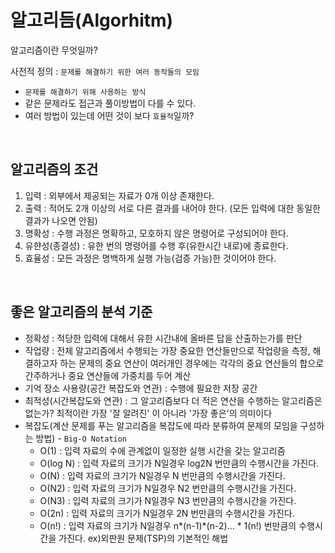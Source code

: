 # 알고리듬(Algorhitm)

알고리즘이란 무엇일까?<br/>

사전적 정의 : `문제를 해결하기 위한 여러 동작들의 모임`

- `문제를 해결하기 위해 사용하는 방식`
- 같은 문제라도 접근과 풀이방법이 다를 수 있다.
- 여러 방법이 있는데 어떤 것이 보다 `효율적`일까?
  
<br/>

## 알고리즘의 조건

1. 입력 : 외부에서 제공되는 자료가 0개 이상 존재한다.
2. 출력 : 적어도 2개 이상의 서로 다른 결과를 내어야 한다. (모든 입력에 대한 동일한 결과가 나오면 안됨)
3. 명확성 : 수행 과정은 명확하고, 모호하지 않은 명령어로 구성되어야 한다.
4. 유햔성(종결성) : 유한 번의 명령어를 수행 후(유한시간 내로)에 종료한다.
5. 효율성 : 모든 과정은 명백하게 실행 가능(검증 가능)한 것이어야 한다.

<br/>

## 좋은 알고리즘의 분석 기준

- 정확성 : 적당한 입력에 대해서 유한 시간내에 올바른 답을 산출하는가를 판단
- 작업량 : 전체 알고리즘에서 수행되는 가장 중요한 연산들만으로 작업량을 측정,
         해결하고자 하는 문제의 중요 연산이 여러개인 경우에는 
         각각의 중요 연산들의 합으로 간주하거나 중요 연산들에 가중치를 두어 계산
- 기억 장소 사용량(공간 복잡도와 연관) : 수행에 필요한 저장 공간
- 최적성(시간복잡도와 연관) : 그 알고리즘보다 더 적은 연산을 수행하는 알고리즘은 없는가? 최적이란 가장 '잘 알려진' 이 아니라 '가장 좋은'의 의미이다
- 복잡도(계산 문제를 푸는 알고리즘을 복잡도에 따라 분류하여 문제의 모임을 구성하는 방법) - `Big-O Notation`
  - O(1) : 입력 자료의 수에 관계없이 일정한 실행 시간을 갖는 알고리즘
  - O(log N) : 입력 자료의 크기가 N일경우 log2N 번만큼의 수행시간을 가진다.
  - O(N) : 입력 자료의 크기가 N일경우 N 번만큼의 수행시간을 가진다.
  - O(N2) : 입력 자료의 크기가 N일경우 N2 번만큼의 수행시간을 가진다.
  - O(N3) : 입력 자료의 크기가 N일경우 N3 번만큼의 수행시간을 가진다.
  - O(2n) : 입력 자료의 크기가 N일경우 2N 번만큼의 수행시간을 가진다.
  - O(n!) : 입력 자료의 크기가 N일경우 n*(n-1)*(n-2)... * 1(n!) 번만큼의 수행시간을 가진다. ex)외판원 문제(TSP)의 기본적인 해법